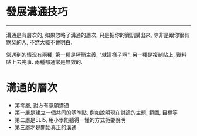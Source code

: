#  發展溝通技巧
---
溝通是有層次的, 如果忽略了溝通的層次, 只是把你的資訊講出來, 除非是跟你很有默契的人, 不然大概不會明白. 

常遇到的情況有兩種, 第一種是極簡主義, "就這樣子啊". 另一種是複制貼上, 資料貼上去完事. 兩種都通常是無效的. 

#  溝通的層次  
- 第零層, 對方有意願溝通
- 第一層是建立一個共同的基準點, 例如說明現在討論的主題, 範圍, 目標等  
- 第二層是ELI5, 用小學能聽得一懂的方式扼要說明  
- 第三層才是開始真正的溝通  
